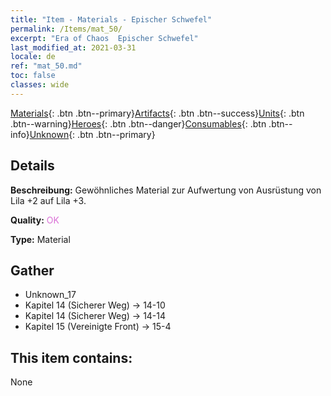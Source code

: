 ```yaml
---
title: "Item - Materials - Epischer Schwefel"
permalink: /Items/mat_50/
excerpt: "Era of Chaos  Epischer Schwefel"
last_modified_at: 2021-03-31
locale: de
ref: "mat_50.md"
toc: false
classes: wide
---
```

 [Materials](/de/Items/){: .btn .btn--primary}[Artifacts](/de/Items/Artifacts/){: .btn .btn--success}[Units](/de/Items/Units/){: .btn .btn--warning}[Heroes](/de/Items/Heroes/){: .btn .btn--danger}[Consumables](/de/Items/Consumables/){: .btn .btn--info}[Unknown](/de/Items/Unknown/){: .btn .btn--primary}

## Details
 **Beschreibung:** Gewöhnliches Material zur Aufwertung von Ausrüstung von Lila +2 auf Lila +3.

 **Quality:** <span style="color: #DA70D6">OK</span>

 **Type:** Material

## Gather

*    Unknown_17 
*    Kapitel 14 (Sicherer Weg) -> 14-10 
*    Kapitel 14 (Sicherer Weg) -> 14-14 
*    Kapitel 15 (Vereinigte Front) -> 15-4 

## This item contains:

  None

